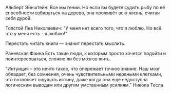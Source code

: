 ﻿Альберт Эйнштейн:
Все мы гении. Но если вы будете судить рыбу по её способности взбираться на дерево, она проживёт всю жизнь, считая себя дурой.

Толстой Лев Николаевич: "У меня нет всего того, что я люблю. Но всё что у меня есть - я люблю!"


Перестать читать книги — значит перестать мыслить.

﻿Раневская Фаина
Есть такие люди, к которым просто хочется подойти и поинтересоваться, сложно ли без мозгов жить.

"Интуиция – это нечто такое, что опережает точное знание. Наш мозг обладает, без сомнения, очень чувствительными нервными клетками, что позволяет ощущать истину, даже когда она еще недоступна логическим выводам или другим умственным усилиям." Никола Тесла
